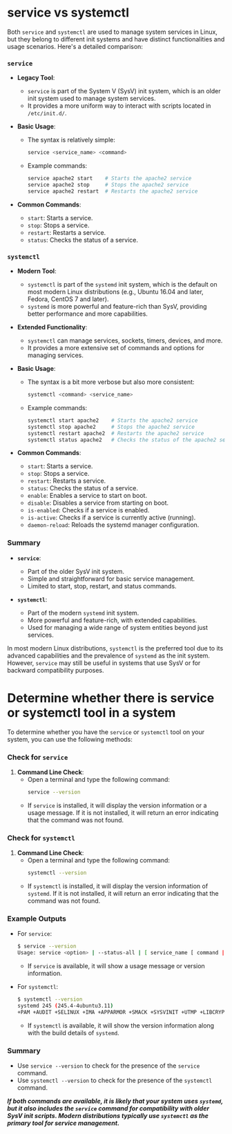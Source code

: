 # service vs systemctl

Both `service` and `systemctl` are used to manage system services in Linux, but they belong to different init systems and have distinct functionalities and usage scenarios. Here's a detailed comparison:

### `service`

- **Legacy Tool**:
  - `service` is part of the System V (SysV) init system, which is an older init system used to manage system services.
  - It provides a more uniform way to interact with scripts located in `/etc/init.d/`.

- **Basic Usage**:
  - The syntax is relatively simple:
    ```sh
    service <service_name> <command>
    ```
  - Example commands:
    ```sh
    service apache2 start    # Starts the apache2 service
    service apache2 stop     # Stops the apache2 service
    service apache2 restart  # Restarts the apache2 service
    ```

- **Common Commands**:
  - `start`: Starts a service.
  - `stop`: Stops a service.
  - `restart`: Restarts a service.
  - `status`: Checks the status of a service.

### `systemctl`

- **Modern Tool**:
  - `systemctl` is part of the `systemd` init system, which is the default on most modern Linux distributions (e.g., Ubuntu 16.04 and later, Fedora, CentOS 7 and later).
  - `systemd` is more powerful and feature-rich than SysV, providing better performance and more capabilities.

- **Extended Functionality**:
  - `systemctl` can manage services, sockets, timers, devices, and more.
  - It provides a more extensive set of commands and options for managing services.

- **Basic Usage**:
  - The syntax is a bit more verbose but also more consistent:
    ```sh
    systemctl <command> <service_name>
    ```
  - Example commands:
    ```sh
    systemctl start apache2    # Starts the apache2 service
    systemctl stop apache2     # Stops the apache2 service
    systemctl restart apache2  # Restarts the apache2 service
    systemctl status apache2   # Checks the status of the apache2 service
    ```

- **Common Commands**:
  - `start`: Starts a service.
  - `stop`: Stops a service.
  - `restart`: Restarts a service.
  - `status`: Checks the status of a service.
  - `enable`: Enables a service to start on boot.
  - `disable`: Disables a service from starting on boot.
  - `is-enabled`: Checks if a service is enabled.
  - `is-active`: Checks if a service is currently active (running).
  - `daemon-reload`: Reloads the systemd manager configuration.

### Summary

- **`service`**:
  - Part of the older SysV init system.
  - Simple and straightforward for basic service management.
  - Limited to start, stop, restart, and status commands.

- **`systemctl`**:
  - Part of the modern `systemd` init system.
  - More powerful and feature-rich, with extended capabilities.
  - Used for managing a wide range of system entities beyond just services.

In most modern Linux distributions, `systemctl` is the preferred tool due to its advanced capabilities and the prevalence of `systemd` as the init system. However, `service` may still be useful in systems that use SysV or for backward compatibility purposes.

# Determine whether there is service or systemctl tool in a system

To determine whether you have the `service` or `systemctl` tool on your system, you can use the following methods:

### Check for `service`

1. **Command Line Check**:
   - Open a terminal and type the following command:
     ```sh
     service --version
     ```
   - If `service` is installed, it will display the version information or a usage message. If it is not installed, it will return an error indicating that the command was not found.

### Check for `systemctl`

1. **Command Line Check**:
   - Open a terminal and type the following command:
     ```sh
     systemctl --version
     ```
   - If `systemctl` is installed, it will display the version information of `systemd`. If it is not installed, it will return an error indicating that the command was not found.

### Example Outputs

- For `service`:
  ```sh
  $ service --version
  Usage: service <option> | --status-all | [ service_name [ command | --full-restart ] ]
  ```
  - If `service` is available, it will show a usage message or version information.

- For `systemctl`:
  ```sh
  $ systemctl --version
  systemd 245 (245.4-4ubuntu3.11)
  +PAM +AUDIT +SELINUX +IMA +APPARMOR +SMACK +SYSVINIT +UTMP +LIBCRYPTSETUP +GCRYPT +GNUTLS +ACL +XZ +LZ4 +ZSTD +SECCOMP +BLKID +ELFUTILS +KMOD +IDN2 -IDN +PCRE2 default-hierarchy=hybrid
  ```
  - If `systemctl` is available, it will show the version information along with the build details of `systemd`.

### Summary

- Use `service --version` to check for the presence of the `service` command.
- Use `systemctl --version` to check for the presence of the `systemctl` command.

__*If both commands are available, it is likely that your system uses `systemd`, but it also includes the `service` command for compatibility with older SysV init scripts. Modern distributions typically use `systemctl` as the primary tool for service management.*__
